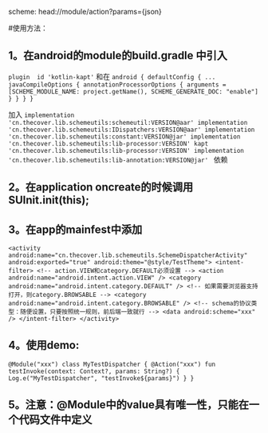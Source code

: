 scheme: head://module/action?params={json}

#使用方法：
## 1。在android的module的build.gradle 中引入
`
plugin  id 'kotlin-kapt'
`
和在
`
android {
    defaultConfig {
        ...
        javaCompileOptions {
            annotationProcessorOptions {
                arguments = [SCHEME_MODULE_NAME: project.getName(), SCHEME_GENERATE_DOC: "enable"]
            }
        }
    }
}
`

加入
`implementation 'cn.thecover.lib.schemeutils:schemeutil:VERSION@aar'
implementation 'cn.thecover.lib.schemeutils:IDispatchers:VERSION@aar'
implementation 'cn.thecover.lib.schemeutils:constant:VERSION@jar'
implementation 'cn.thecover.lib.schemeutils:lib-processor:VERSION'
kapt 'cn.thecover.lib.schemeutils:lib-processor:VERSION'
implementation 'cn.thecover.lib.schemeutils:lib-annotation:VERSION@jar'
`
依赖

## 2。在application oncreate的时候调用SUInit.init(this);

## 3。在app的mainfest中添加
`
<activity
    android:name="cn.thecover.lib.schemeutils.SchemeDispatcherActivity"
    android:exported="true"
    android:theme="@style/TestTheme">
    <intent-filter>
        <!-- action.VIEW和category.DEFAULT必须设置 -->
        <action android:name="android.intent.action.VIEW" />
        <category android:name="android.intent.category.DEFAULT" />
        <!-- 如果需要浏览器支持打开，则category.BROWSABLE -->
        <category android:name="android.intent.category.BROWSABLE" />
            <!-- schema的协议类型：随便设置，只要按照统一规则，前后端一致就行 -->
            <data android:scheme="xxx" />
    </intent-filter>
</activity>
`
## 4。使用demo:
`
@Module("xxx")
class MyTestDispatcher {
    @Action("xxx")
    fun testInvoke(context: Context?, params: String?) {
        Log.e("MyTestDispatcher", "testInvoke${params}")
    }
}
`

## 5。注意：@Module中的value具有唯一性，只能在一个代码文件中定义




